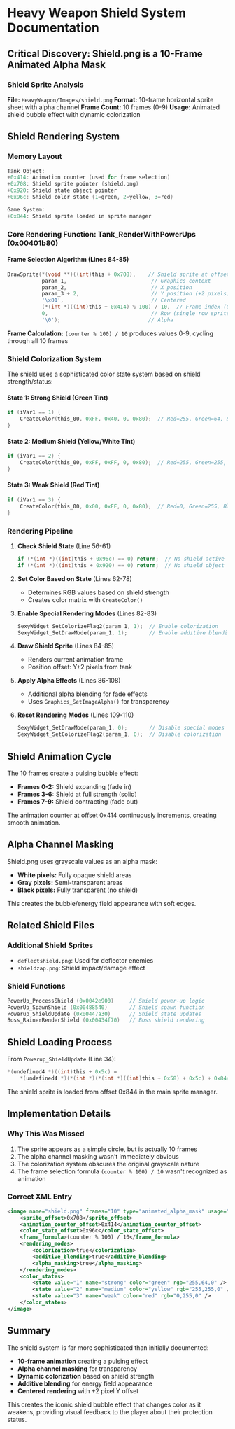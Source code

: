 # Heavy Weapon Shield System Documentation

## Critical Discovery: Shield.png is a 10-Frame Animated Alpha Mask

### Shield Sprite Analysis
**File:** `HeavyWeapon/Images/shield.png`
**Format:** 10-frame horizontal sprite sheet with alpha channel
**Frame Count:** 10 frames (0-9)
**Usage:** Animated shield bubble effect with dynamic colorization

## Shield Rendering System

### Memory Layout
```c
Tank Object:
+0x414: Animation counter (used for frame selection)
+0x708: Shield sprite pointer (shield.png)
+0x920: Shield state object pointer
+0x96c: Shield color state (1=green, 2=yellow, 3=red)

Game System:
+0x844: Shield sprite loaded in sprite manager
```

### Core Rendering Function: Tank_RenderWithPowerUps (0x00401b80)

#### Frame Selection Algorithm (Lines 84-85)
```c
DrawSprite(*(void **)((int)this + 0x708),    // Shield sprite at offset 0x708
           param_1,                           // Graphics context
           param_2,                           // X position
           param_3 + 2,                       // Y position (+2 pixels)
           '\x01',                            // Centered
           (*(int *)((int)this + 0x414) % 100) / 10,  // Frame index (0-9)
           0,                                 // Row (single row sprite)
           '\0');                            // Alpha
```

**Frame Calculation:** `(counter % 100) / 10` produces values 0-9, cycling through all 10 frames

### Shield Colorization System

The shield uses a sophisticated color state system based on shield strength/status:

#### State 1: Strong Shield (Green Tint)
```c
if (iVar1 == 1) {
    CreateColor(this_00, 0xFF, 0x40, 0, 0x80);  // Red=255, Green=64, Blue=0, Alpha=128
}
```

#### State 2: Medium Shield (Yellow/White Tint)
```c
if (iVar1 == 2) {
    CreateColor(this_00, 0xFF, 0xFF, 0, 0x80);  // Red=255, Green=255, Blue=0, Alpha=128
}
```

#### State 3: Weak Shield (Red Tint)
```c
if (iVar1 == 3) {
    CreateColor(this_00, 0x00, 0xFF, 0, 0x80);  // Red=0, Green=255, Blue=0, Alpha=128
}
```

### Rendering Pipeline

1. **Check Shield State** (Line 56-61)
   ```c
   if (*(int *)((int)this + 0x96c) == 0) return;  // No shield active
   if (*(int *)((int)this + 0x920) == 0) return;  // No shield object
   ```

2. **Set Color Based on State** (Lines 62-78)
   - Determines RGB values based on shield strength
   - Creates color matrix with `CreateColor()`

3. **Enable Special Rendering Modes** (Lines 82-83)
   ```c
   SexyWidget_SetColorizeFlag2(param_1, 1);  // Enable colorization
   SexyWidget_SetDrawMode(param_1, 1);       // Enable additive blending
   ```

4. **Draw Shield Sprite** (Lines 84-85)
   - Renders current animation frame
   - Position offset: Y+2 pixels from tank

5. **Apply Alpha Effects** (Lines 86-108)
   - Additional alpha blending for fade effects
   - Uses `Graphics_SetImageAlpha()` for transparency

6. **Reset Rendering Modes** (Lines 109-110)
   ```c
   SexyWidget_SetDrawMode(param_1, 0);       // Disable special modes
   SexyWidget_SetColorizeFlag2(param_1, 0);  // Disable colorization
   ```

## Shield Animation Cycle

The 10 frames create a pulsing bubble effect:
- **Frames 0-2:** Shield expanding (fade in)
- **Frames 3-6:** Shield at full strength (solid)
- **Frames 7-9:** Shield contracting (fade out)

The animation counter at offset 0x414 continuously increments, creating smooth animation.

## Alpha Channel Masking

Shield.png uses grayscale values as an alpha mask:
- **White pixels:** Fully opaque shield areas
- **Gray pixels:** Semi-transparent areas
- **Black pixels:** Fully transparent (no shield)

This creates the bubble/energy field appearance with soft edges.

## Related Shield Files

### Additional Shield Sprites
- `deflectshield.png`: Used for deflector enemies
- `shieldzap.png`: Shield impact/damage effect

### Shield Functions
```c
PowerUp_ProcessShield (0x0042e900)     // Shield power-up logic
PowerUp_SpawnShield (0x00488540)       // Shield spawn function
Powerup_ShieldUpdate (0x00447a30)      // Shield state updates
Boss_RainerRenderShield (0x00434f70)   // Boss shield rendering
```

## Shield Loading Process

From `Powerup_ShieldUpdate` (Line 34):
```c
*(undefined4 *)((int)this + 0x5c) =
    *(undefined4 *)(*(int *)(*(int *)((int)this + 0x58) + 0x5c) + 0x844);
```

The shield sprite is loaded from offset 0x844 in the main sprite manager.

## Implementation Details

### Why This Was Missed
1. The sprite appears as a simple circle, but is actually 10 frames
2. The alpha channel masking wasn't immediately obvious
3. The colorization system obscures the original grayscale nature
4. The frame selection formula `(counter % 100) / 10` wasn't recognized as animation

### Correct XML Entry
```xml
<image name="shield.png" frames="10" type="animated_alpha_mask" usage="player_shield">
    <sprite_offset>0x708</sprite_offset>
    <animation_counter_offset>0x414</animation_counter_offset>
    <color_state_offset>0x96c</color_state_offset>
    <frame_formula>(counter % 100) / 10</frame_formula>
    <rendering_modes>
        <colorization>true</colorization>
        <additive_blending>true</additive_blending>
        <alpha_masking>true</alpha_masking>
    </rendering_modes>
    <color_states>
        <state value="1" name="strong" color="green" rgb="255,64,0" />
        <state value="2" name="medium" color="yellow" rgb="255,255,0" />
        <state value="3" name="weak" color="red" rgb="0,255,0" />
    </color_states>
</image>
```

## Summary

The shield system is far more sophisticated than initially documented:
- **10-frame animation** creating a pulsing effect
- **Alpha channel masking** for transparency
- **Dynamic colorization** based on shield strength
- **Additive blending** for energy field appearance
- **Centered rendering** with +2 pixel Y offset

This creates the iconic shield bubble effect that changes color as it weakens, providing visual feedback to the player about their protection status.